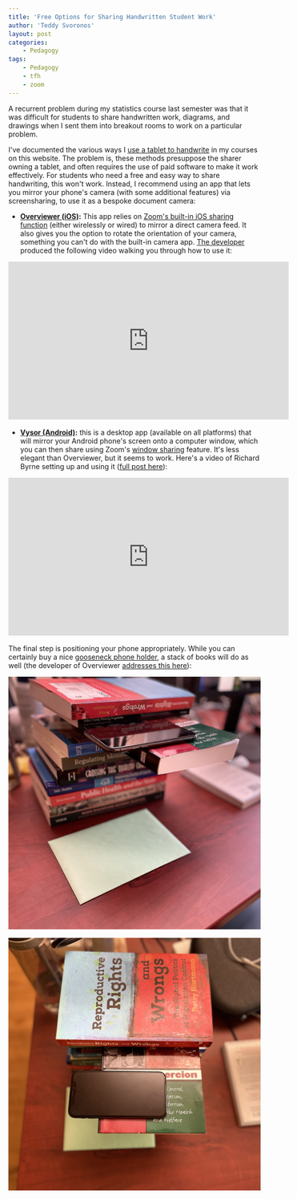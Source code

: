```yaml
---
title: 'Free Options for Sharing Handwritten Student Work'
author: 'Teddy Svoronos'
layout: post
categories:
    - Pedagogy
tags:
    - Pedagogy
    - tfh
    - zoom
---
```


A recurrent problem during my statistics course last semester was that it was difficult for students to share handwritten work, diagrams, and drawings when I sent them into breakout rooms to work on a particular problem.

I've documented the various ways I [use a tablet to handwrite](https://teddysvoronos.com/2020-03-20-teaching-from-home-tfh-writing-on-a-tablet/) in my courses on this website. The problem is, these methods presuppose the sharer owning a tablet, and often requires the use of paid software to make it work effectively. For students who need a free and easy way to share handwriting, this won't work. Instead, I recommend using an app that lets you mirror your phone's camera (with some additional features) via screensharing, to use it as a bespoke document camera:

  * **[Overviewer (iOS)](https://itunes.apple.com/app/id1528900395):** This app relies on [Zoom's built-in iOS sharing function](https://support.zoom.us/hc/en-us/articles/201379235-Sharing-your-screen-iOS-with-the-Zoom-Desktop-Client) (either wirelessly or wired) to mirror a direct camera feed. It also gives you the option to rotate the orientation of your camera, something you can't do with the built-in camera app. [The developer](https://overviewer.app) produced the following video walking you through how to use it:

<iframe width="560" height="315" src="https://www.youtube.com/embed/fadOMMpQErg?si=tLCG8IIdCbwt5KCM" title="YouTube video player" frameborder="0" allow="accelerometer; autoplay; clipboard-write; encrypted-media; gyroscope; picture-in-picture; web-share" referrerpolicy="strict-origin-when-cross-origin" allowfullscreen></iframe>


  * **[Vysor (Android)](https://www.vysor.io):** this is a desktop app (available on all platforms) that will mirror your Android phone's screen onto a computer window, which you can then share using Zoom's [window sharing](https://support.zoom.us/hc/en-us/articles/201362153-Sharing-your-screen-content-or-second-camera) feature. It's less elegant than Overviewer, but it seems to work. Here's a video of Richard Byrne setting up and using it ([full post here](https://www.freetech4teachers.com/2021/01/how-to-use-your-android-phone-as.html)):

<iframe width="560" height="315" src="https://www.youtube.com/embed/FmGgbbgCu3Y?si=TAHu4C3y_ULLli9-" title="YouTube video player" frameborder="0" allow="accelerometer; autoplay; clipboard-write; encrypted-media; gyroscope; picture-in-picture; web-share" referrerpolicy="strict-origin-when-cross-origin" allowfullscreen></iframe>

The final step is positioning your phone appropriately. While you can certainly buy a nice [gooseneck phone holder](https://www.amazon.com/gooseneck-phone-holder/s?k=gooseneck+phone+holder), a stack of books will do as well (the developer of Overviewer [addresses this here](https://youtu.be/fadOMMpQErg?t=337)):

![](/assets/img/2021-01-phone-1.jpg)

![](/assets/img/2021-01-phone-2.jpg)
